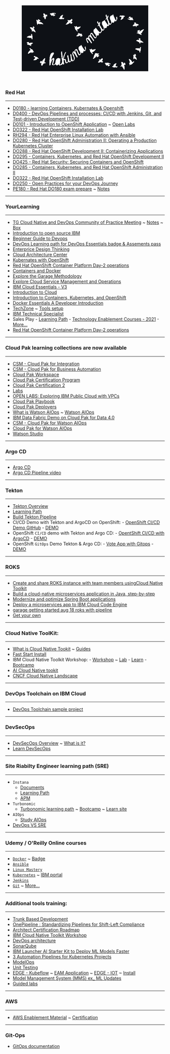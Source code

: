 <br>

<p align="center">
    <img width="400px" src="imgs/hakuna matata Devops (1) (2).jpg">
</p>

<br>

### Red Hat 
___________________________________________________________ 
- [D0180 - learning Containers, Kubernates & Openshift](https://rol.redhat.com/rol/app/courses/do180-4.5/pages/apa)
- [D0400 - DevOps Pipelines and processes: CI/CD with Jenkins, Git, and Test-driven Development (TDD)](https://rol.redhat.com/rol/app/courses/do400-4.6/)
- [D0101 - Introduction to OpenShift Application](https://rol.redhat.com/rol/app/courses/do101-4.5/pages/ch04) ~ [Open Labs](https://developer.ibm.com/openlabs/openshift)
- [DO322 - Red Hat OpenShift Installation Lab](https://rol.redhat.com/rol/app/courses/do322-4.6/pages/pr01)
- [RH294 - Red Hat Enterprise Linux Automation with Ansible](https://rol.redhat.com/rol/app/courses/rh294-8.4/pages/pr01)
- [DO280 - Red Hat OpenShift Administration II: Operating a Production Kubernetes Cluster](https://rol.redhat.com/rol/app/courses/do280-4.6/pages/ch01s02)
- [DO288 - Red Hat OpenShift Development II: Containerizing Applications](https://rol.redhat.com/rol/app/courses/do288-4.6/pages/ch01)
- [DO295 - Containers, Kubernetes, and Red Hat OpenShift Development II](https://rol.redhat.com/rol/app/courses/do295-4.5/pages/pr01)
- [DO425 - Red Hat Security: Securing Containers and OpenShift](https://rol.redhat.com/rol/app/courses/do425-3.11/pages/pr01)
- [DO285 - Containers, Kubernetes, and Red Hat OpenShift Administration II](https://rol.redhat.com/rol/app/courses/do285-4.6/pages/pr01)
- [DO322 - Red Hat OpenShift Installation Lab](https://rol.redhat.com/rol/app/courses/do322-4.6/pages/pr01)
- [DO250 - Open Practices for your DevOps Journey](https://rol.redhat.com/rol/app/courses/do250-1.0/pages/ch01)
- [PE180 - Red Hat DO180 exam prepare](https://learning.oreilly.com/videos/red-hat-certified/9780137442058/) ~ [Notes](https://github.com/Max-Jaeger/redhat-PE180-exam-tips)
___________________________________________________________ 
### YourLearning
___________________________________________________________ 
- [TG Cloud Native and DevOps Community of Practice Meeting](https://pages.github.ibm.com/TechnologyGarage/tg-cloud-native-devops-cop/) ~ [Notes](https://ibm.ent.box.com/notes/842365362813?s=32f3zs50n1q7enbpd16im4cgzcdpgw36) ~ [Box](https://ibm.ent.box.com/folder/142494459498?s=2yn0qx9lob6iev2jnwfl6o6del8gkvl5)
- [Introduction to open source IBM](https://w3.ibm.com/developer/docs/open-source/)
- [Beginner Guide to Devops](https://w3.ibm.com/w3publisher/devopsjourney)
- [DevOps Learning path for DevOps Essentials badge & Assements pass](https://yourlearning.ibm.com/activity/PLAN-2626BFDE8F8B)
- [Enterprice Design Thinking](https://www.ibm.com/design/thinking/page/badges/core-skills#Coach)
- [Cloud Architecture Center](https://www.ibm.com/cloud/architecture/playbooks/activation-tech-sellers/activation-kit-intro-tech-sellers)
- [Kubernates with OpenShift](https://www.youtube.com/watch?v=9OHM4ZavY_Y)
- [Red Hat OpenShift Container Platform Day-2 operations](https://www.ibm.com/cloud/architecture/content/course/red-hat-openshift-container-platform-day-2-ops)
- [Containers and Docker](https://www.ibm.com/cloud/architecture/content/course/containers-and-docker)
- [Explore the Garage Methodology](https://www.ibm.com/cloud/architecture/content/course/explore-garage-methodology)
- [Explore Cloud Service Management and Operations](https://www.ibm.com/cloud/architecture/content/course/explore-csmo/courseEvaluation)
- [IBM Cloud Essentials - V3](https://courses.cognitiveclass.ai/courses/course-v1:IBMDeveloperSkillsNetwork+CC0103EN+2020T4/course/)
- [Introduction to Cloud](https://courses.cognitiveclass.ai/courses/course-v1:IBMDeveloperSkillsNetwork+CC0101EN+2020T1/course/)
- [Introduction to Containers, Kubernetes, and OpenShift](https://courses.cognitiveclass.ai/courses/course-v1:IBMDeveloperSkillsNetwork+CC0201EN+2020_T2/course/)
- [Docker Essentials A Developer Introduction](https://courses.cognitiveclass.ai/courses/course-v1:IBMDeveloperSkillsNetwork+CO0101EN+v1/course/)
- [TechZone](https://techzone.ibm.com/) ~ [Tools setup](https://cloudnativetoolkit.dev/resources/workshop/setup/)
- [IBM Technical Specialist](https://w3.ibm.com/w3publisher/ibm-technical-specialist-profession/certification)
- Sales Play
        - [Learning Path](https://yourlearning.ibm.com/activity/PLAN-D5DBB51CEA0A)
        - [Technology Enablement Courses - 2021](https://ibm.seismic.com/app?ContentId=98ea143b-4f0f-4193-b38c-e529d5ed267d#/doccenter/861ea1fd-99e0-44d7-9135-85412e5c28d1/doc/%252Fdde471d851-b862-be40-96cc-861dd553acbe%252FdfNTY4NmVhOWItY2RkNS04ZWY3LTZkNzItZTQwZjczMWUyMjk1%252CPT0%253D%252CQUkgQXBwbGljYXRpb25z%252Flffb086e28-88a8-4d36-ab72-ef22e23c62e4/grid/?anchorId=55459237-e021-468c-97d1-ce0bbffd2c0a)
        - [More...](https://ibm.seismic.com/app?ContentId=e592fa15-1245-4243-86b1-40f9e21c3bc5#/doccenter/5477419a-9474-4c51-94af-b442e9169fab/doc/%252Flf663332c8-a8ae-4b65-84c2-80fdfddce711/grid/)
- [Red Hat OpenShift Container Platform Day-2 operations](https://www.ibm.com/cloud/architecture/content/course/red-hat-openshift-container-platform-day-2-ops)
___________________________________________________________ 
### Cloud Pak learning collections are now available
___________________________________________________________ 
- [CSM - Cloud Pak for Integration](https://yourlearning.ibm.com/activity/ITS-DL69805G)
- [CSM - Cloud Pak for Business Automation](https://yourlearning.ibm.com/activity/ITS-DL69804G)
- [Cloud Pak Workspace](https://dataplatform.cloud.ibm.com/home2?context=cpdaas)
- [Cloud Pak Certification Program](https://w3.ibm.com/w3publisher/cloud-paks-skills-and-certification)
- [Cloud Pak Certification 2](https://w3.ibm.com/w3publisher/garage-for-cloud/skills-certification)
- [Labs](https://developer.ibm.com/openlabs/openshift)
- [OPEN LABS: Exploring IBM Public Cloud with VPCs](https://developer.ibm.com/openlabs/vpc)
- [Cloud Pak Playbook](https://playbook.cloudpaklab.ibm.com/cp-support/)
- [Cloud Pak Deployers](https://pages.github.ibm.com/CloudPakDeployer/cloud-pak-deployer/)
- [What is Watson AIOps](https://learn.ibm.com/mod/book/view.php?id=172616&forceview=1) ~ [Watson AIOps](https://w3.ibm.com/w3publisher/tech-devops-svcmgmt/watson-aiops)
- [IBM Data Fabric Demo on Cloud Pak for Data 4.0](https://techzone.ibm.com/collection/ibm-data-fabric-demo-on-cloud-pak-for-data-4-0)
- [CSM - Cloud Pak for Watson AIOps](https://learn.ibm.com/course/view.php?id=9092)
- [Cloud Pak for Watson AIOps](https://w3.ibm.com/w3publisher/ci_expert_labs/enablement/cloud-pak-for-watson-aiops)
- [Watson Studio](https://www.ibm.com/cloud/watson-studio)
___________________________________________________________
### Argo CD
___________________________________________________________
- [Argo CD](https://github.com/argoproj/argo-cd)
- [Argo CD Pipeline video](https://www.youtube.com/playlist?list=PLHq1uqvAteVsSsrnZimHEf7NJ1MlRhQUj)
___________________________________________________________ 
### Tekton
___________________________________________________________
- [Tekton Overview](https://tekton.dev/docs/overview/ )
- [Learning Path](https://blog.sebastian-daschner.com/entries/cloud-native-ci-cd-tekton-argocd-video-course)
- [Build Tekton Pipeline](https://developer.ibm.com/tutorials/tekton-pipeline-deploy-a-mobile-app-backend-openshift-4/)
- CI/CD Demo with Tekton and ArgoCD on OpenShift:
        - [OpenShift CI/CD Demo GitHub](https://github.com/siamaksade/openshift-cicd-demo)
        - [DEMO](https://demo.openshift.com/en/latest/argocd/)
- OpenShift `CI/CD` demo with Tekton and Argo CD: 
        -  [OpentShift CI/CD with ArgoCD](https://github.com/siamaksade/openshift-cicd-demo)
        -  [DEMO](https://demo.openshift.com/en/latest/gitops-with-cicd/)
- OpenShift `GitOps` Demo Tekton & Argo CD: 
        -  [Vote App with Gitops](https://github.com/blues-man/vote-app-gitops)
        -  [DEMO](https://www.youtube.com/watch?v=l0p8tLdEgt0)
___________________________________________________________ 
### ROKS
___________________________________________________________
- [Create and share ROKS instance with team members usingCloud Native Toolkit](https://ibm.ent.box.com/v/garagetechgettingstarted/file/848670694361) 
- [Build a cloud-native microservices application in Java, step-by-step](https://developer.ibm.com/series/cloud-native-starter/)
- [Modernize and optimize Spring Boot applications](https://developer.ibm.com/articles/modernize-and-optimize-spring-boot-applications/?mhsrc=ibmsearch_a&mhq=springboot)
- [Deploy a microservices app to IBM Cloud Code Engine](https://developer.ibm.com/patterns/deploy-a-microservices-app-to-ibm-cloud-code-engine/)
- [garage getting started aug 18 roks with pipeline](https://ibm.ent.box.com/v/garagetechgettingstarted/file/848764727078)
- [Get your own](https://techzone.ibm.com/)
___________________________________________________________
### Cloud Native ToolKit:
___________________________________________________________ 
- [What is Cloud Native Tookit](https://cloudnativetoolkit.dev/overview/overview/) ~ [Guides](https://pages.github.ibm.com/cloudpakbringup/cloudpak-guides/)
- [Fast Start Install](https://cloudnativetoolkit.dev/setup/fast-start/)
- IBM Cloud Native Toolkit Workshop: 
        -  [Workshop](https://cloudnativetoolkit.dev/resources/workshop/workshop/) ~ [Lab](https://cloudnativetoolkit.dev/)
        -  [Learn](https://www.coursera.org/lecture/ibm-building-cloud-native-and-multicloud/welcome-video-qMPxk)
        -  [Bootcamp](https://w3.ibm.com/w3publisher/s1-technology-garage/onboarding/role-based-bootcamps#cloudnative)
- [AI Cloud Native tookit](https://cloudnativetoolkit.dev/resources/workshop/ai/)
- [CNCF Cloud Native Landscape](https://landscape.cncf.io/)
___________________________________________________________
### DevOps Toolchain on IBM Cloud 
___________________________________________________________
- [DevOps Toolchain sample project](https://www.youtube.com/watch?v=4iIUgTv4cYg)
___________________________________________________________ 
### DevSecOps
___________________________________________________________ 
- [DevSecOps Overview](https://ibm-gsi-ecosystem.github.io/ibm-gsi-cloudnative-journey/developer-intermediate/content-overview/) ~ [What is it?](https://www.ibm.com/cloud/learn/devops-a-complete-guide?lnk=fle#toc-what-is-de-4dfNzJn-) 
- [Learn DevSecOps](https://www.ibm.com/cloud/learn/devsecops)
___________________________________________________________ 
### Site Riabilty Engineer learning path (SRE)
___________________________________________________________ 
- `Instana` 
    - [Documents](https://www.instana.com/docs/)
    - [Learning Path](https://www.youtube.com/playlist?list=PLcNFTiyvOH3pxwNSzTaUcMWFJKmDvVMJa)
    - [APM](https://w3.ibm.com/w3publisher/instana/what-is-instana/what-is-apm)
- `Turbonomic` 
    - [Turbonomic learning path](https://ec.yourlearning.ibm.com/w3/playback/10201110) ~ [Bootcamp](https://yourlearning.ibm.com/activity/IEC-10201110) ~ [Learn site](https://www.turbonomic.com/education/)
- `AIOps`
    - [Study AIOps](https://yourlearning.ibm.com/activity/ITS-DL69808G)
- [DevOps VS SRE](https://www.youtube.com/watch?v=KCzNd3StIoU)
___________________________________________________________ 
### Udemy / O'Reilly Online courses 
___________________________________________________________ 
- [`Docker`](https://www.udemy.com/course/learn-docker/learn/lecture/7838182?start=15#overview) ~ [Badge](https://cognitiveclass.ai/badges/docker-essentials/)
- [`Ansible`](https://www.udemy.com/course/learn-ansible/learn/lecture/11035270?start=0#overview)
- [`Linux Mastery`](https://www.udemy.com/course/linux-mastery/learn/lecture/8566360?start=0#overview)
- [`Kubernetes`](https://www.udemy.com/course/learn-kubernetes/learn/lecture/9742476?start=0#overview) ~ [IBM portal](https://developer.ibm.com/openlabs/iks)
- [`Jenkins`](https://www.udemy.com/course/jenkins-from-zero-to-hero/learn/lecture/13714010?start=0#overview)
- [`Git`](https://learning.oreilly.com/videos/learn-git-in/9781789348231/) ~ [More...](https://www.atlassian.com/git/tutorials/comparing-workflows)
___________________________________________________________ 
### Additional tools training:
___________________________________________________________ 
- [Trunk Based Development](https://trunkbaseddevelopment.com/branch-for-release/)
- [OnePipeline : Standardizing Pipelines for Shift-Left Compliance](https://pages.github.ibm.com/one-pipeline/docs/#/)
- [Architect Certification Roadmap](https://w3.ibm.com/w3publisher/ibm-architect-profession/certification/roadmap)
- [IBM Cloud Native Toolkit Workshop](https://cloudnativetoolkit.dev/resources/workshop/workshop/)
- [DevOps architecture](https://www.ibm.com/cloud/architecture/architectures/devOpsArchitecture/)
- [SonarQube](https://www.youtube.com/watch?v=31igoWxauEQ)
- [IBM Launcher AI Starter Kit to Deploy ML Models Faster](https://analyticsindiamag.com/ibm-launches-ai-starter-kit-to-deploy-ml-models-faster/)
- [3 Automation Pipelines for Kubernetes Projects](https://w3.ibm.com/w3publisher/ibmsaleszone/sales-news/all-sales-blogs/a0fd5830-f479-11eb-b51e-21c756fdba84)
- [ModelOps](https://www.ibm.com/cloud/watson-studio/modelops?p1=Search&p4=43700055362921570&p5=e&gclid=CjwKCAjwjdOIBhA_EiwAHz8xmzicYbJK3Ahal_DOqZakmc6JgiADu67utYH4cDpOo5c5U9urMWYJ7hoCTb0QAvD_BwE&gclsrc=aw.ds)
- [Unit Testing](https://youtu.be/iWtxEDE1IR4)
- [EDGE - Kubeflow](https://github.ibm.com/TechnologyGarage/tg-ibm-edge-iot-cop/tree/master/edge-kubeflow) ~ [EAM Application](https://www.ibm.com/docs/en/edge-computing/4.2?topic=overview-ieam) ~ [EDGE - IOT](https://github.ibm.com/TechnologyGarage/tg-ibm-edge-iot-cop) ~ [Install](https://github.com/dcavanau/kubeflow-mnist)
- [Model Management System (MMS) ex_ ML Updates](https://github.com/dcavanau/img-MMS)
- [Guided labs](https://openliberty.io/guides/)
___________________________________________________________ 
### AWS
___________________________________________________________
- [AWS Enablement Material](https://partnercentral.awspartner.com/) ~ [Certification](https://w3.ibm.com/w3publisher/s1-technology-garage/onboarding#certification)

___________________________________________________________

### Git-Ops
- [GitOps documentation](https://github.ibm.com/client-engineering-devops/general-admin/blob/gitops/tips/gitops/README.md)
